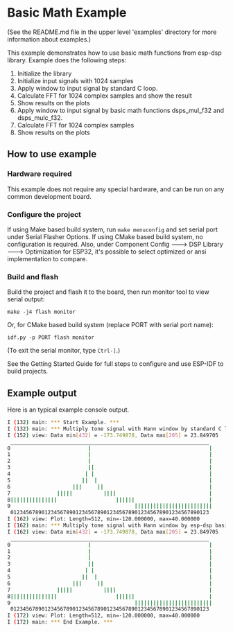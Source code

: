 # Basic Math Example 

(See the README.md file in the upper level 'examples' directory for more information about examples.)

This example demonstrates how to use basic math functions from esp-dsp library. Example does the following steps:

1. Initialize the library
2. Initialize input signals with 1024 samples
3. Apply window to input signal by standard C loop.
4. Calculate FFT for 1024 complex samples and show the result
5. Show results on the plots
6. Apply window to input signal by basic math functions dsps_mul_f32 and dsps_mulc_f32.
7. Calculate FFT for 1024 complex samples
8. Show results on the plots

## How to use example

### Hardware required

This example does not require any special hardware, and can be run on any common development board.

### Configure the project

If using Make based build system, run `make menuconfig` and set serial port under Serial Flasher Options. 
If using CMake based build system, no configuration is required.
Also, under Component Config ---> DSP Library ---> Optimization for ESP32, it's possible to select optimized or ansi implementation to compare. 

### Build and flash

Build the project and flash it to the board, then run monitor tool to view serial output:

```
make -j4 flash monitor
```

Or, for CMake based build system (replace PORT with serial port name):

```
idf.py -p PORT flash monitor
```

(To exit the serial monitor, type ``Ctrl-]``.)

See the Getting Started Guide for full steps to configure and use ESP-IDF to build projects.

## Example output

Here is an typical example console output. 

```bash
I (132) main: *** Start Example. ***
I (132) main: *** Multiply tone signal with Hann window by standard C loop. ***
I (152) view: Data min[432] = -173.749878, Data max[205] = 23.849705
 ________________________________________________________________
0                         |                                      |
1                         |                                      |
2                         |                                      |
3                         ||                                     |
4                        | |                                     |
5                       ||  |                                    |
6                    |||     ||                                  |
7               |||||          ||||                              |
8|||||||||||||||                   ||||||                        |
9                                        |||||||||||||||||||||||||
 0123456789012345678901234567890123456789012345678901234567890123
I (162) view: Plot: Length=512, min=-120.000000, max=40.000000
I (162) main: *** Multiply tone signal with Hann window by esp-dsp basic math functions. ***
I (162) view: Data min[432] = -173.749878, Data max[205] = 23.849705
 ________________________________________________________________
0                         |                                      |
1                         |                                      |
2                         |                                      |
3                         ||                                     |
4                        | |                                     |
5                       ||  |                                    |
6                    |||     ||                                  |
7               |||||          ||||                              |
8|||||||||||||||                   ||||||                        |
9                                        |||||||||||||||||||||||||
 0123456789012345678901234567890123456789012345678901234567890123
I (172) view: Plot: Length=512, min=-120.000000, max=40.000000
I (172) main: *** End Example. ***
```
